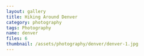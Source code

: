 ```yaml
---
layout: gallery
title: Hiking Around Denver
category: photography
tags: Photography
name: denver
files: 6
thumbnail: /assets/photography/denver/denver-1.jpg
---
```

